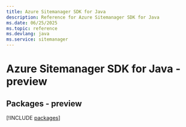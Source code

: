 ```yaml
---
title: Azure Sitemanager SDK for Java
description: Reference for Azure Sitemanager SDK for Java
ms.date: 06/25/2025
ms.topic: reference
ms.devlang: java
ms.service: sitemanager
---
```

# Azure Sitemanager SDK for Java - preview
## Packages - preview
[!INCLUDE [packages](sitemanager-index.md)]